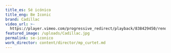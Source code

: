 ```yaml
---
title_es: Sé icónico
title_eng: Be Iconic
brand: Cadillac
video_url: >-
  https://player.vimeo.com/progressive_redirect/playback/838429450/rendition/1080p/file.mp4?loc=external&log_user=0&signature=e8c3845ed003bbea300ad43ea1831845ea3e239124c19b53a4e7845d401a164a
featured_image: /uploads/Cadillac.jpg
permalink: se-iconico
work_director: content/director/mp_curtet.md
---
```


